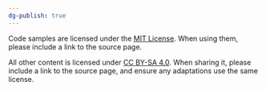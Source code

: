 ```yaml
---
dg-publish: true
---
```

Code samples are licensed under the [MIT License](https://opensource.org/license/mit). When using them, please include a link to the source page.

All other content is licensed under [CC BY-SA 4.0](https://creativecommons.org/licenses/by-sa/4.0/). When sharing it, please include a link to the source page, and ensure any adaptations use the same license.